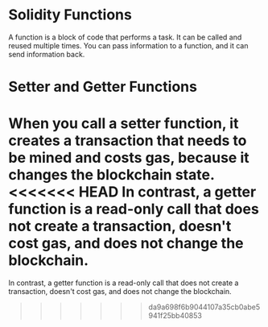 # Solidity Functions

A function is a block of code that performs a task. It can be called and reused multiple times. You can pass information to a function, and it can send information back.

# Setter and Getter Functions

When you call a setter function, it creates a transaction that needs to be mined and costs gas, because it changes the blockchain state.
<<<<<<< HEAD
In contrast, a getter function is a read-only call that does not create a transaction, doesn't cost gas, and does not change the blockchain.
=======
In contrast, a getter function is a read-only call that does not create a transaction, doesn't cost gas, and does not change the blockchain.
>>>>>>> da9a698f6b9044107a35cb0abe5941f25bb40853
